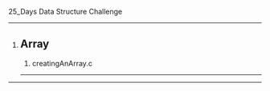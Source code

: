 25_Days Data Structure Challenge

-------------------
1. Array
   --------------------
   1. creatingAnArray.c
   --------------------
   
-------------------
   
